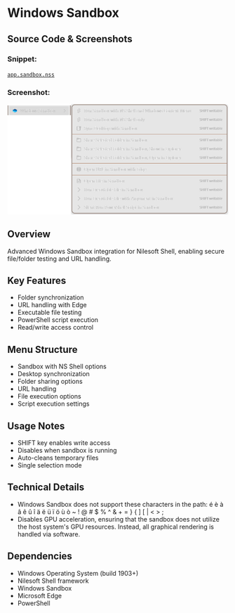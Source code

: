 # Windows Sandbox

## Source Code & Screenshots

### Snippet:
[`app.sandbox.nss`](/dev.develop/app.sandbox.nss)

### Screenshot:
![Screenshot 1)](/dev.develop/app.sandbox.png)

## Overview
Advanced Windows Sandbox integration for Nilesoft Shell, enabling secure file/folder testing and URL handling.

## Key Features
- Folder synchronization
- URL handling with Edge
- Executable file testing
- PowerShell script execution
- Read/write access control

## Menu Structure
- Sandbox with NS Shell options
- Desktop synchronization
- Folder sharing options
- URL handling
- File execution options
- Script execution settings

## Usage Notes
- SHIFT key enables write access
- Disables when sandbox is running
- Auto-cleans temporary files
- Single selection mode

## Technical Details
- Windows Sandbox does not support these characters in the path: é è à â ê û î ä ë ü ï ö ù ò ~ ! @ # $ % ^ & + = } { ] [ | < > ;
- Disables GPU acceleration, ensuring that the sandbox does not utilize the host system's GPU resources. Instead, all graphical rendering is handled via software.

## Dependencies
- Windows Operating System (build 1903+)
- Nilesoft Shell framework
- Windows Sandbox
- Microsoft Edge
- PowerShell